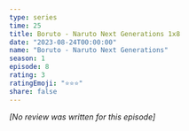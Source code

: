 ```yaml
---
type: series
time: 25
title: Boruto - Naruto Next Generations 1x8
date: "2023-08-24T00:00:00"
name: "Boruto - Naruto Next Generations"
season: 1
episode: 8
rating: 3
ratingEmoji: "⭐️⭐️⭐️"
share: false
---
```


_[No review was written for this episode]_